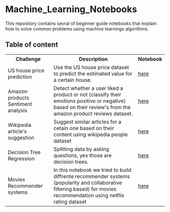 # Machine_Learning_Notebooks

This repository contains sevral of beginner guide notebooks that explain how to solve common problems using machine learnings algorithms.

## Table of content

<table class="tg">
  <tr>
    <th class="tg-yw4l"><b>Challenge</b></th>
    <th class="tg-yw4l"><b>Description</b></th>
    <th class="tg-yw4l"><b>Notebook</b></th>
  </tr>
  
  <tr>
    <td class="tg-yw4l">US house price prediction</td>
    <td class="tg-yw4l">Use the US house price dataset to predict the estimated value for a certain house.</td>
    <td class="tg-yw4l"><a href="https://github.com/Neoxs/machine_learning_university_of_washington/blob/main/regression/house_prediction.ipynb">
    here
</a></td>
  </tr>
  
  <tr>
    <td class="tg-yw4l">Amazon products Sentiment analysis</td>
    <td class="tg-yw4l">Detect whether a user liked a product or not (classify their emotions positive or negative) based on their review's from the amazon product reviews dataset.</td>
    <td class="tg-yw4l"><a href="https://github.com/Neoxs/machine_learning_university_of_washington/blob/main/classification/analyse_sentiment.ipynb">
  here
</a></td>
  </tr>
  
  <tr>
    <td class="tg-yw4l">Wikipedia article's suggestion</td>
    <td class="tg-yw4l">Suggest similar articles for a cetain one based on their content using wikipedia people dataset</td>
    <td class="tg-yw4l"><a href="https://github.com/Neoxs/machine_learning_university_of_washington/blob/main/clustering/wikipedia_articles_suggestion.ipynb">
  here
</a></td>
  </tr>
  
  <tr>
    <td class="tg-yw4l">Decision Tree Regression</td>
    <td class="tg-yw4l">Splitting data by asking questions, yes those are decision trees.</td>
    <td class="tg-yw4l"><a href="https://github.com/Neoxs/machine_learning_university_of_washington/tree/main/clustering">
  here
</a></td>
  </tr>
  
  <tr>
    <td class="tg-yw4l">Movies Recommender systems</td>
    <td class="tg-yw4l">In this notebook we tried to build diffrente recommender systems (popularity and collaborative filtering based) for movies recommendation using netflix rating dataset</td>
    <td class="tg-yw4l"><a href="https://github.com/Neoxs/machine_learning_university_of_washington/blob/main/recommender_systems/movie_recommendation.ipynb">
  here
</a></td>
  </tr>
 
  </table>
